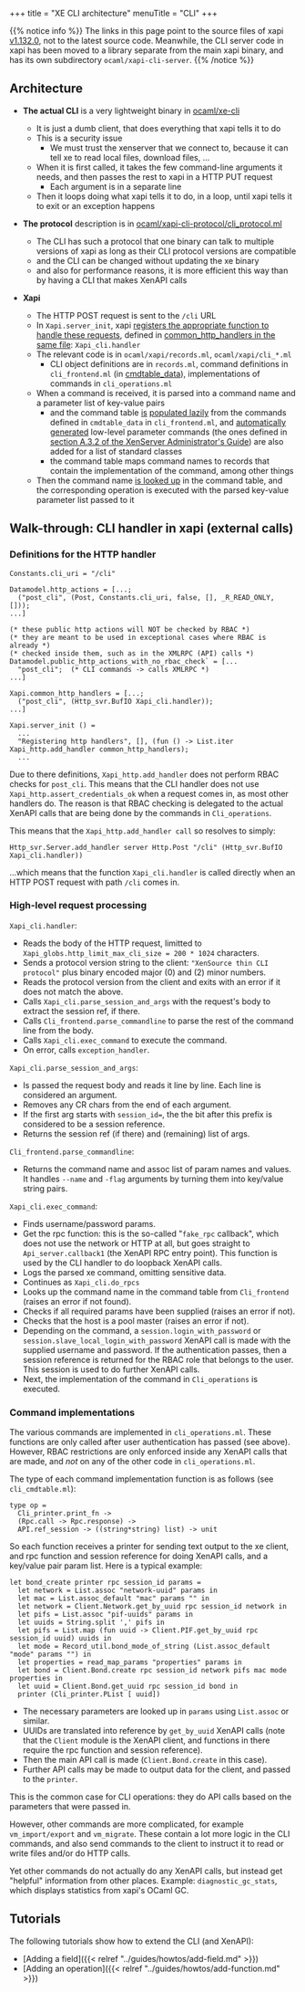 +++
title = "XE CLI architecture"
menuTitle = "CLI"
+++

{{% notice info %}}
The links in this page point to the source files of xapi
[v1.132.0](https://github.com/xapi-project/xen-api/tree/v1.132.0), not to the
latest source code. Meanwhile, the CLI server code in xapi has been moved to a
library separate from the main xapi binary, and has its own subdirectory
`ocaml/xapi-cli-server`.
{{% /notice %}}

## Architecture

-   **The actual CLI** is a very lightweight binary in
    [ocaml/xe-cli](https://github.com/xapi-project/xen-api/tree/v1.132.0/ocaml/xe-cli)
    -   It is just a dumb client, that does everything that xapi tells
        it to do
    -   This is a security issue
        -   We must trust the xenserver that we connect to, because it
            can tell xe to read local files, download files, ...
    -   When it is first called, it takes the few command-line arguments
        it needs, and then passes the rest to xapi in a HTTP PUT request
        -   Each argument is in a separate line
    -   Then it loops doing what xapi tells it to do, in a loop, until
        xapi tells it to exit or an exception happens

-   **The protocol** description is in
    [ocaml/xapi-cli-protocol/cli_protocol.ml](https://github.com/xapi-project/xen-api/blob/v1.132.0/ocaml/xapi-cli-protocol/cli_protocol.ml)
    -   The CLI has such a protocol that one binary can talk to multiple
        versions of xapi as long as their CLI protocol versions are
        compatible
    -   and the CLI can be changed without updating the xe binary
    -   and also for performance reasons, it is more efficient this way
        than by having a CLI that makes XenAPI calls

-   **Xapi**
    -   The HTTP POST request is sent to the `/cli` URL
    -   In `Xapi.server_init`, xapi [registers the appropriate function
        to handle these
        requests](https://github.com/xapi-project/xen-api/blob/v1.132.0/ocaml/xapi/xapi.ml#L804),
        defined in [common_http_handlers in the same
        file](https://github.com/xapi-project/xen-api/blob/v1.132.0/ocaml/xapi/xapi.ml#L589):
        `Xapi_cli.handler`
    -   The relevant code is in `ocaml/xapi/records.ml`,
        `ocaml/xapi/cli_*.ml`
        -   CLI object definitions are in `records.ml`, command
            definitions in `cli_frontend.ml` (in
            [cmdtable_data](https://github.com/xapi-project/xen-api/blob/v1.132.0/ocaml/xapi/cli_frontend.ml#L72)),
            implementations of commands in `cli_operations.ml`
    -   When a command is received, it is parsed into a command name and
        a parameter list of key-value pairs
        -   and the command table
            [is](https://github.com/xapi-project/xen-api/blob/v1.132.0/ocaml/xapi/xapi_cli.ml#L157)
            [populated
            lazily](https://github.com/xapi-project/xen-api/blob/v1.132.0/ocaml/xapi/cli_frontend.ml#L3005)
            from the commands defined in `cmdtable_data` in
            `cli_frontend.ml`, and [automatically
            generated](https://github.com/xapi-project/xen-api/blob/v1.132.0/ocaml/xapi/cli_operations.ml#L740)
            low-level parameter commands (the ones defined in [section
            A.3.2 of the XenServer Administrator's
            Guide](http://docs.citrix.com/content/dam/docs/en-us/xenserver/xenserver-7-0/downloads/xenserver-7-0-administrators-guide.pdf))
            are also added for a list of standard classes
        -   the command table maps command names to records that contain
            the implementation of the command, among other things
    -   Then the command name [is looked
        up](https://github.com/xapi-project/xen-api/blob/v1.132.0/ocaml/xapi/xapi_cli.ml#L86)
        in the command table, and the corresponding operation is
        executed with the parsed key-value parameter list passed to it

## Walk-through: CLI handler in xapi (external calls)

### Definitions for the HTTP handler

    Constants.cli_uri = "/cli"

    Datamodel.http_actions = [...;
      ("post_cli", (Post, Constants.cli_uri, false, [], _R_READ_ONLY, []));
    ...]

    (* these public http actions will NOT be checked by RBAC *)
    (* they are meant to be used in exceptional cases where RBAC is already *)
    (* checked inside them, such as in the XMLRPC (API) calls *)
    Datamodel.public_http_actions_with_no_rbac_check` = [...
      "post_cli";  (* CLI commands -> calls XMLRPC *)
    ...]

    Xapi.common_http_handlers = [...;
      ("post_cli", (Http_svr.BufIO Xapi_cli.handler));
    ...]

    Xapi.server_init () =
      ...
      "Registering http handlers", [], (fun () -> List.iter Xapi_http.add_handler common_http_handlers);
      ...

Due to there definitions, `Xapi_http.add_handler` does not perform RBAC checks for `post_cli`. This means that the CLI handler does not use `Xapi_http.assert_credentials_ok` when a request comes in, as most other handlers do. The reason is that RBAC checking is delegated to the actual XenAPI calls that are being done by the commands in `Cli_operations`.

This means that the `Xapi_http.add_handler call` so resolves to simply:

    Http_svr.Server.add_handler server Http.Post "/cli" (Http_svr.BufIO Xapi_cli.handler))

...which means that the function `Xapi_cli.handler` is called directly when an HTTP POST request with path `/cli` comes in.

### High-level request processing

`Xapi_cli.handler`:

- Reads the body of the HTTP request, limitted to `Xapi_globs.http_limit_max_cli_size = 200 * 1024` characters.
- Sends a protocol version string to the client: `"XenSource thin CLI protocol"` plus binary encoded major (0) and (2) minor numbers.
- Reads the protocol version from the client and exits with an error if it does not match the above.
- Calls `Xapi_cli.parse_session_and_args` with the request's body to extract the session ref, if there.
- Calls `Cli_frontend.parse_commandline` to parse the rest of the command line from the body.
- Calls `Xapi_cli.exec_command` to execute the command.
- On error, calls `exception_handler`.

`Xapi_cli.parse_session_and_args`:

- Is passed the request body and reads it line by line. Each line is considered an argument.
- Removes any CR chars from the end of each argument.
- If the first arg starts with `session_id=`, the the bit after this prefix is considered to be a session reference.
- Returns the session ref (if there) and (remaining) list of args.

`Cli_frontend.parse_commandline`:

- Returns the command name and assoc list of param names and values. It handles `--name` and `-flag` arguments by turning them into key/value string pairs.

`Xapi_cli.exec_command`:

- Finds username/password params.
- Get the rpc function: this is the so-called "`fake_rpc` callback", which does not use the network or HTTP at all, but goes straight to `Api_server.callback1` (the XenAPI RPC entry point). This function is used by the CLI handler to do loopback XenAPI calls.
- Logs the parsed xe command, omitting sensitive data.
- Continues as `Xapi_cli.do_rpcs`
- Looks up the command name in the command table from `Cli_frontend` (raises an error if not found).
- Checks if all required params have been supplied (raises an error if not).
- Checks that the host is a pool master (raises an error if not).
- Depending on the command, a `session.login_with_password` or `session.slave_local_login_with_password` XenAPI call is made with the supplied username and password. If the authentication passes, then a session reference is returned for the RBAC role that belongs to the user. This session is used to do further XenAPI calls.
- Next, the implementation of the command in `Cli_operations` is executed.

### Command implementations

The various commands are implemented in `cli_operations.ml`. These functions are only called after user authentication has passed (see above). However, RBAC restrictions are only enforced inside any XenAPI calls that are made, and _not_ on any of the other code in `cli_operations.ml`.

The type of each command implementation function is as follows (see `cli_cmdtable.ml`):

    type op =
      Cli_printer.print_fn ->
      (Rpc.call -> Rpc.response) ->
      API.ref_session -> ((string*string) list) -> unit

So each function receives a printer for sending text output to the xe client, and rpc function and session reference for doing XenAPI calls, and a key/value pair param list. Here is a typical example:

    let bond_create printer rpc session_id params =
      let network = List.assoc "network-uuid" params in
      let mac = List.assoc_default "mac" params "" in
      let network = Client.Network.get_by_uuid rpc session_id network in
      let pifs = List.assoc "pif-uuids" params in
      let uuids = String.split ',' pifs in
      let pifs = List.map (fun uuid -> Client.PIF.get_by_uuid rpc session_id uuid) uuids in
      let mode = Record_util.bond_mode_of_string (List.assoc_default "mode" params "") in
      let properties = read_map_params "properties" params in
      let bond = Client.Bond.create rpc session_id network pifs mac mode properties in
      let uuid = Client.Bond.get_uuid rpc session_id bond in
      printer (Cli_printer.PList [ uuid])

- The necessary parameters are looked up in `params` using `List.assoc` or similar.
- UUIDs are translated into reference by `get_by_uuid` XenAPI calls (note that the `Client` module is the XenAPI client, and functions in there require the rpc function and session reference).
- Then the main API call is made (`Client.Bond.create` in this case).
- Further API calls may be made to output data for the client, and passed to the `printer`.

This is the common case for CLI operations: they do API calls based on the parameters that were passed in.

However, other commands are more complicated, for example `vm_import/export` and `vm_migrate`. These contain a lot more logic in the CLI commands, and also send commands to the client to instruct it to read or write files and/or do HTTP calls.

Yet other commands do not actually do any XenAPI calls, but instead get "helpful" information from other places. Example: `diagnostic_gc_stats`, which displays statistics from xapi's OCaml GC.

## Tutorials

The following tutorials show how to extend the CLI (and XenAPI):

-   [Adding a field]({{< relref "../guides/howtos/add-field.md" >}})
-   [Adding an operation]({{< relref "../guides/howtos/add-function.md" >}})

